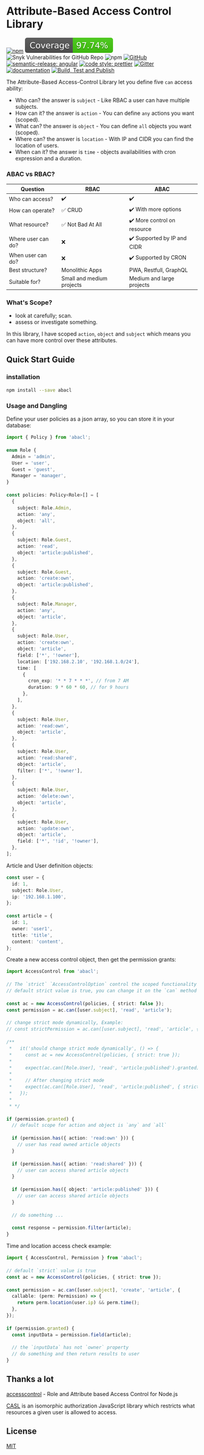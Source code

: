 # Attribute-Based Access Control Library

[![npm](https://img.shields.io/npm/v/abacl)](https://www.npmjs.com/package/abacl)
[![Coverage](https://raw.githubusercontent.com/vhidvz/abacl/master/coverage-badge.svg)](https://htmlpreview.github.io/?https://github.com/vhidvz/abacl/blob/master/docs/coverage/lcov-report/index.html)
![Snyk Vulnerabilities for GitHub Repo](https://img.shields.io/snyk/vulnerabilities/github/vhidvz/abacl)
![npm](https://img.shields.io/npm/dm/abacl)
[![GitHub](https://img.shields.io/github/license/vhidvz/abacl?style=flat)](https://vhidvz.github.io/abacl/)
[![semantic-release: angular](https://img.shields.io/badge/semantic--release-nodejs-e10079?logo=semantic-release)](https://github.com/semantic-release/semantic-release)
[![code style: prettier](https://img.shields.io/badge/code_style-prettier-ff69b4.svg)](https://github.com/prettier/prettier)
[![Gitter](https://badges.gitter.im/npm-abacl/community.svg)](https://gitter.im/npm-abacl/community?utm_source=badge&utm_medium=badge&utm_campaign=pr-badge)
[![documentation](https://img.shields.io/badge/documentation-click_to_read-c27cf4)](https://vhidvz.github.io/abacl/)
[![Build, Test and Publish](https://github.com/vhidvz/abacl/actions/workflows/npm-ci.yml/badge.svg)](https://github.com/vhidvz/abacl/actions/workflows/npm-ci.yml)

The Attribute-Based Access-Control Library let you define five `can` access ability:

- Who can? the answer is `subject` - Like RBAC a user can have multiple subjects.
- How can it? the answer is `action` - You can define `any` actions you want (scoped).
- What can? the answer is `object` - You can define `all` objects you want (scoped).
- Where can? the answer is `location` - With IP and CIDR you can find the location of users.
- When can it? the answer is `time` - objects availabilities with cron expression and a duration.

### ABAC vs RBAC?

| **Question**       | **RBAC**                          | **ABAC**                                    |
| ------------------ | --------------------------------- | ------------------------------------------- |
| Who can access?    | :heavy_check_mark:                | :heavy_check_mark:                          |
| How can operate?   | :white_check_mark: CRUD           | :heavy_check_mark: With more options        |
| What resource?     | :white_check_mark: Not Bad At All | :heavy_check_mark: More control on resource |
| Where user can do? | :x:                               | :heavy_check_mark: Supported by IP and CIDR |
| When user can do?  | :x:                               | :heavy_check_mark: Supported by CRON        |
| Best structure?    | Monolithic Apps                   | PWA, Restfull, GraphQL                      |
| Suitable for?      | Small and medium projects         | Medium and large projects                   |

### What's Scope?

- look at carefully; scan.
- assess or investigate something.

In this library, I have scoped `action`, `object` and `subject` which means you can have more control over these attributes.

## Quick Start Guide

### installation

```sh
npm install --save abacl
```

### Usage and Dangling

Define your user policies as a json array, so you can store it in your database:

```ts
import { Policy } from 'abacl';

enum Role {
  Admin = 'admin',
  User = 'user',
  Guest = 'guest',
  Manager = 'manager',
}

const policies: Policy<Role>[] = [
  {
    subject: Role.Admin,
    action: 'any',
    object: 'all',
  },
  {
    subject: Role.Guest,
    action: 'read',
    object: 'article:published',
  },
  {
    subject: Role.Guest,
    action: 'create:own',
    object: 'article:published',
  },
  {
    subject: Role.Manager,
    action: 'any',
    object: 'article',
  },
  {
    subject: Role.User,
    action: 'create:own',
    object: 'article',
    field: ['*', '!owner'],
    location: ['192.168.2.10', '192.168.1.0/24'],
    time: [
      {
        cron_exp: '* * 7 * * *', // from 7 AM
        duration: 9 * 60 * 60, // for 9 hours
      },
    ],
  },
  {
    subject: Role.User,
    action: 'read:own',
    object: 'article',
  },
  {
    subject: Role.User,
    action: 'read:shared',
    object: 'article',
    filter: ['*', '!owner'],
  },
  {
    subject: Role.User,
    action: 'delete:own',
    object: 'article',
  },
  {
    subject: Role.User,
    action: 'update:own',
    object: 'article',
    field: ['*', '!id', '!owner'],
  },
];
```

Article and User definition objects:

```ts
const user = {
  id: 1,
  subject: Role.User,
  ip: '192.168.1.100',
};

const article = {
  id: 1,
  owner: 'user1',
  title: 'title',
  content: 'content',
};
```

Create a new access control object, then get the permission grants:

```ts
import AccessControl from 'abacl';

// The `strict` `AccessControlOption` control the scoped functionality
// default strict value is true, you can change it on the `can` method

const ac = new AccessControl(policies, { strict: false });
const permission = ac.can([user.subject], 'read', 'article');

// change strict mode dynamically, Example:
// const strictPermission = ac.can([user.subject], 'read', 'article', { strict: true });

/**
 *   it('should change strict mode dynamically', () => {
 *     const ac = new AccessControl(policies, { strict: true });
 *
 *     expect(ac.can([Role.User], 'read', 'article:published').granted).toBeFalsy();
 *
 *     // After changing strict mode
 *     expect(ac.can([Role.User], 'read', 'article:published', { strict: false }).granted).toBeTruthy();
 *   });
 *
 * */

if (permission.granted) {
  // default scope for action and object is `any` and `all`

  if (permission.has({ action: 'read:own' })) {
    // user has read owned article objects
  }

  if (permission.has({ action: 'read:shared' })) {
    // user can access shared article objects
  }

  if (permission.has({ object: 'article:published' })) {
    // user can access shared article objects
  }

  // do something ...

  const response = permission.filter(article);
}
```

Time and location access check example:

```ts
import { AccessControl, Permission } from 'abacl';

// default `strict` value is true
const ac = new AccessControl(policies, { strict: true });

const permission = ac.can([user.subject], 'create', 'article', {
  callable: (perm: Permission) => {
    return perm.location(user.ip) && perm.time();
  },
});

if (permission.granted) {
  const inputData = permission.field(article);

  // the `inputData` has not `owner` property
  // do something and then return results to user
}
```

## Thanks a lot

[accesscontrol](https://www.npmjs.com/package/accesscontrol) - Role and Attribute based Access Control for Node.js

[CASL](https://casl.js.org/) is an isomorphic authorization JavaScript library which restricts what resources a given user is allowed to access.

## License

[MIT](https://github.com/vhidvz/abacl/blob/master/LICENSE)
